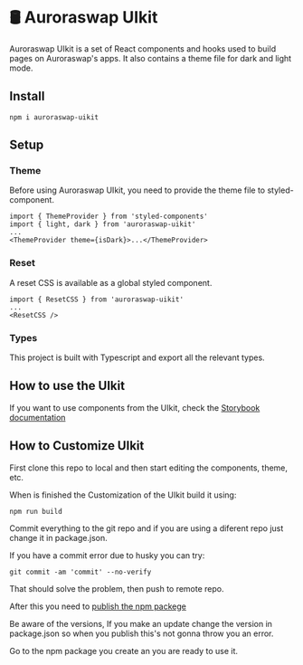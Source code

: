 # 🛢 Auroraswap UIkit

<!-- [![Version](https://img.shields.io/npm/v/@auroraswap-libs/uikit)](https://www.npmjs.com/package/@auroraswap-libs/uikit) [![Size](https://img.shields.io/bundlephobia/min/@auroraswap-libs/uikit)](https://www.npmjs.com/package/@auroraswap-libs/uikit) -->

Auroraswap UIkit is a set of React components and hooks used to build pages on Auroraswap's apps. It also contains a theme file for dark and light mode.

## Install

`npm i auroraswap-uikit`

## Setup

### Theme

Before using Auroraswap UIkit, you need to provide the theme file to styled-component.

```
import { ThemeProvider } from 'styled-components'
import { light, dark } from 'auroraswap-uikit'
...
<ThemeProvider theme={isDark}>...</ThemeProvider>
```

### Reset

A reset CSS is available as a global styled component.

```
import { ResetCSS } from 'auroraswap-uikit'
...
<ResetCSS />
```

### Types

This project is built with Typescript and export all the relevant types.

## How to use the UIkit

If you want to use components from the UIkit, check the [Storybook documentation](https://auroraswap.github.io/pancake-uikit/)

## How to Customize UIkit

First clone this repo to local and then start editing the components, theme, etc.

When is finished the Customization of the UIkit build it using:

`npm run build`

Commit everything to the git repo and if you are using a diferent repo just change it in package.json.

If you have a commit error due to husky you can try:

`git commit -am 'commit' --no-verify`

That should solve the problem, then push to remote repo.

After this you need to [publish the npm packege](https://zellwk.com/blog/publish-to-npm/)

Be aware of the versions, If you make an update change the version in package.json so when you publish this's not gonna throw you an error.

Go to the npm package you create an you are ready to use it.
